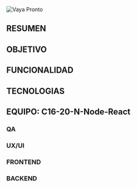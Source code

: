 ![Vaya Pronto](https://imgur.com/gallery/K6v6Yui)

## RESUMEN

## OBJETIVO

## FUNCIONALIDAD

## TECNOLOGIAS

## EQUIPO: C16-20-N-Node-React

### QA

### UX/UI

### FRONTEND

### BACKEND

